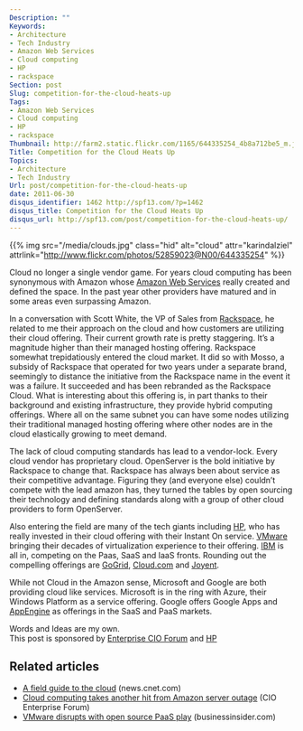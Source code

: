 ```yaml
---
Description: ""
Keywords:
- Architecture
- Tech Industry
- Amazon Web Services
- Cloud computing
- HP
- rackspace
Section: post
Slug: competition-for-the-cloud-heats-up
Tags:
- Amazon Web Services
- Cloud computing
- HP
- rackspace
Thumbnail: http://farm2.static.flickr.com/1165/644335254_4b8a712be5_m.jpg
Title: Competition for the Cloud Heats Up
Topics:
- Architecture
- Tech Industry
Url: post/competition-for-the-cloud-heats-up
date: 2011-06-30
disqus_identifier: 1462 http://spf13.com/?p=1462
disqus_title: Competition for the Cloud Heats Up
disqus_url: http://spf13.com/post/competition-for-the-cloud-heats-up/
---
```


{{% img src="/media/clouds.jpg" class="hid" alt="cloud" attr="karindalziel" attrlink="http://www.flickr.com/photos/52859023@N00/644335254" %}}

Cloud no longer a single vendor game. For years cloud computing has been
synonymous with Amazon whose [Amazon Web
Services](http://aws.amazon.com/ "Amazon Web Services") really created
and defined the space. In the past year other providers have matured and
in some areas even surpassing Amazon.

In a conversation with Scott White, the VP of Sales from
[Rackspace](http://www.rackspace.com "Rackspace"), he related to me
their approach on the cloud and how customers are utilizing their cloud
offering. Their current growth rate is pretty staggering. It’s a
magnitude higher than their managed hosting offering. Rackspace somewhat
trepidatiously entered the cloud market. It did so with Mosso, a subsidy
of Rackspace that operated for two years under a separate brand,
seemingly to distance the initiative from the Rackspace name in the
event it was a failure. It succeeded and has been rebranded as the
Rackspace Cloud. What is interesting about this offering is, in part
thanks to their background and existing infrastructure, they provide
hybrid computing offerings. Where all on the same subnet you can have
some nodes utilizing their traditional managed hosting offering where
other nodes are in the cloud elastically growing to meet demand.

The lack of cloud computing standards has lead to a vendor-lock. Every
cloud vendor has proprietary cloud. OpenServer is the bold initiative by
Rackspace to change that. Rackspace has always been about service as
their competitive advantage. Figuring they (and everyone else) couldn’t
compete with the lead amazon has, they turned the tables by open
sourcing their technology and defining standards along with a group of
other cloud providers to form OpenServer.

Also entering the field are many of the tech giants
including [HP](http://www.hp.com/go/instant-on), who has really invested
in their cloud offering with their Instant On service.
[VMware](http://www.vmware.com/ "VMware") bringing their decades of
virtualization experience to their offering.
[IBM](http://www.ibm.com "IBM") is all in, competing on the Paas, SaaS
and IaaS fronts. Rounding out the compelling offerings are
[GoGrid](http://www.GoGrid.com "GoGrid"), [Cloud.com](http://cloud.com)
and [Joyent](http://joyent.com).

While not Cloud in the Amazon sense, Microsoft and Google are both
providing cloud like services. Microsoft is in the ring with Azure,
their Windows Platform as a service offering. Google offers Google Apps
and [AppEngine](http://code.google.com/appengine/ "Google App Engine")
as offerings in the SaaS and PaaS markets.

Words and Ideas are my own.<br> This post is sponsored by [Enterprise CIO
Forum](http://bit.ly/l2GOwA) and [HP](http://www.hp.com/go/instant-on)

## Related articles

-   [A field guide to the
    cloud](http://news.cnet.com/8301-13846_3-20073160-62/a-field-guide-to-the-cloud/?part=rss&subj=news)
    (news.cnet.com)
-   [Cloud computing takes another hit from Amazon server
    outage](http://www.enterprisecioforum.com/en/blogs/jdodge/cloud-computing-takes-another-hit-amazon-server-outage?utm_source=B5&utm_medium=USBLOG&utm_content=post&utm_campaign=ecf)
    (CIO Enterprise Forum)
-   [VMware disrupts with open source PaaS
    play](http://www.businessinsider.com/vmware-disrupts-with-open-source-paas-play-2011-5)
    (businessinsider.com)

